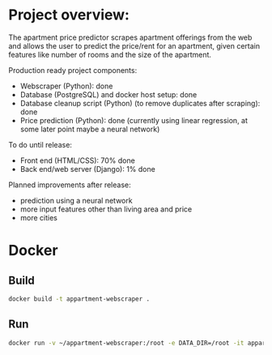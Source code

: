 # Project overview:

The apartment price predictor scrapes apartment offerings from the web and allows the user to predict the price/rent for an apartment, given certain features like number of rooms and the size of the apartment.

Production ready project components:
* Webscraper (Python): done
* Database (PostgreSQL) and docker host setup: done
* Database cleanup script (Python) (to remove duplicates after scraping): done
* Price prediction (Python): done (currently using linear regression, at some later point maybe a neural network)


To do until release:
* Front end (HTML/CSS): 70% done
* Back end/web server (Django): 1% done


Planned improvements after release:
* prediction using a neural network
* more input features other than living area and price
* more cities


# Docker

## Build

```bash
docker build -t appartment-webscraper .
```

## Run

```bash
docker run -v ~/appartment-webscraper:/root -e DATA_DIR=/root -it appartment-webscraper
```

